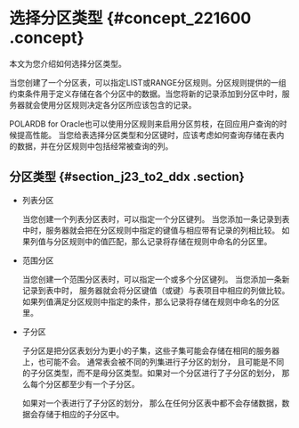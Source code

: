 # 选择分区类型 {#concept_221600 .concept}

本文为您介绍如何选择分区类型。

当您创建了一个分区表，可以指定LIST或RANGE分区规则。分区规则提供的一组约束条件用于定义存储在各个分区中的数据。当您将新的记录添加到分区中时，服务器就会使用分区规则决定各分区所应该包含的记录。

POLARDB for Oracle也可以使用分区规则来启用分区剪枝，在回应用户查询的时候提高性能。 当您给表选择分区类型和分区键时，应该考虑如何查询存储在表内的数据，并在分区规则中包括经常被查询的列。

## 分区类型 {#section_j23_to2_ddx .section}

-   列表分区

    当您创建一个列表分区表时，可以指定一个分区键列。 当您添加一条记录到表中时，服务器就会把在分区规则中指定的键值与相应带有记录的列相比较。 如果列值与分区规则中的值匹配，那么记录将存储在规则中命名的分区里。

-   范围分区

    当您创建一个范围分区表时，可以指定一个或多个分区键列。 当您添加一条新记录到表中时， 服务器就会将分区键值（或键）与表项目中相应的列做比较。如果列值满足分区规则中指定的条件，那么记录将存储在规则中命名的分区里。

-   子分区

    子分区是把分区表划分为更小的子集，这些子集可能会存储在相同的服务器上，也可能不会。 通常表会被不同的列集进行子分区的划分， 且可能是不同的子分区类型，而不是母分区类型。如果对一个分区进行了子分区的划分， 那么每个分区都至少有一个子分区。

    如果对一个表进行了子分区的划分， 那么在任何分区表中都不会存储数据，数据会存储于相应的子分区中。


